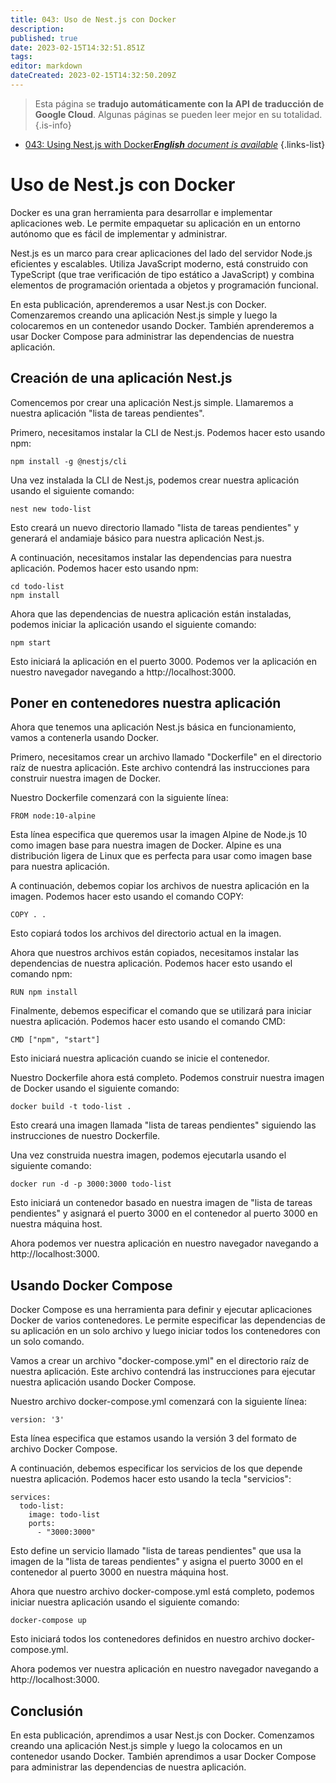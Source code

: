 ```yaml
---
title: 043: Uso de Nest.js con Docker
description: 
published: true
date: 2023-02-15T14:32:51.851Z
tags: 
editor: markdown
dateCreated: 2023-02-15T14:32:50.209Z
---
```


> Esta página se **tradujo automáticamente con la API de traducción de Google Cloud**.
Algunas páginas se pueden leer mejor en su totalidad.{.is-info}



- [043: Using Nest.js with Docker***English** document is available*](/en/Knowledge-base/Nest-js/Learning/043-using-nest-js-with-docker)
{.links-list}


# Uso de Nest.js con Docker

Docker es una gran herramienta para desarrollar e implementar aplicaciones web. Le permite empaquetar su aplicación en un entorno autónomo que es fácil de implementar y administrar.

Nest.js es un marco para crear aplicaciones del lado del servidor Node.js eficientes y escalables. Utiliza JavaScript moderno, está construido con TypeScript (que trae verificación de tipo estático a JavaScript) y combina elementos de programación orientada a objetos y programación funcional.

En esta publicación, aprenderemos a usar Nest.js con Docker. Comenzaremos creando una aplicación Nest.js simple y luego la colocaremos en un contenedor usando Docker. También aprenderemos a usar Docker Compose para administrar las dependencias de nuestra aplicación.

## Creación de una aplicación Nest.js

Comencemos por crear una aplicación Nest.js simple. Llamaremos a nuestra aplicación "lista de tareas pendientes".

Primero, necesitamos instalar la CLI de Nest.js. Podemos hacer esto usando npm:

```
npm install -g @nestjs/cli
```

Una vez instalada la CLI de Nest.js, podemos crear nuestra aplicación usando el siguiente comando:

```
nest new todo-list
```

Esto creará un nuevo directorio llamado "lista de tareas pendientes" y generará el andamiaje básico para nuestra aplicación Nest.js.

A continuación, necesitamos instalar las dependencias para nuestra aplicación. Podemos hacer esto usando npm:

```
cd todo-list
npm install
```

Ahora que las dependencias de nuestra aplicación están instaladas, podemos iniciar la aplicación usando el siguiente comando:

```
npm start
```

Esto iniciará la aplicación en el puerto 3000. Podemos ver la aplicación en nuestro navegador navegando a http://localhost:3000.

## Poner en contenedores nuestra aplicación

Ahora que tenemos una aplicación Nest.js básica en funcionamiento, vamos a contenerla usando Docker.

Primero, necesitamos crear un archivo llamado "Dockerfile" en el directorio raíz de nuestra aplicación. Este archivo contendrá las instrucciones para construir nuestra imagen de Docker.

Nuestro Dockerfile comenzará con la siguiente línea:

```
FROM node:10-alpine
```

Esta línea especifica que queremos usar la imagen Alpine de Node.js 10 como imagen base para nuestra imagen de Docker. Alpine es una distribución ligera de Linux que es perfecta para usar como imagen base para nuestra aplicación.

A continuación, debemos copiar los archivos de nuestra aplicación en la imagen. Podemos hacer esto usando el comando COPY:

```
COPY . .
```

Esto copiará todos los archivos del directorio actual en la imagen.

Ahora que nuestros archivos están copiados, necesitamos instalar las dependencias de nuestra aplicación. Podemos hacer esto usando el comando npm:

```
RUN npm install
```

Finalmente, debemos especificar el comando que se utilizará para iniciar nuestra aplicación. Podemos hacer esto usando el comando CMD:

```
CMD ["npm", "start"]
```

Esto iniciará nuestra aplicación cuando se inicie el contenedor.

Nuestro Dockerfile ahora está completo. Podemos construir nuestra imagen de Docker usando el siguiente comando:

```
docker build -t todo-list .
```

Esto creará una imagen llamada "lista de tareas pendientes" siguiendo las instrucciones de nuestro Dockerfile.

Una vez construida nuestra imagen, podemos ejecutarla usando el siguiente comando:

```
docker run -d -p 3000:3000 todo-list
```

Esto iniciará un contenedor basado en nuestra imagen de "lista de tareas pendientes" y asignará el puerto 3000 en el contenedor al puerto 3000 en nuestra máquina host.

Ahora podemos ver nuestra aplicación en nuestro navegador navegando a http://localhost:3000.

## Usando Docker Compose

Docker Compose es una herramienta para definir y ejecutar aplicaciones Docker de varios contenedores. Le permite especificar las dependencias de su aplicación en un solo archivo y luego iniciar todos los contenedores con un solo comando.

Vamos a crear un archivo "docker-compose.yml" en el directorio raíz de nuestra aplicación. Este archivo contendrá las instrucciones para ejecutar nuestra aplicación usando Docker Compose.

Nuestro archivo docker-compose.yml comenzará con la siguiente línea:

```
version: '3'
```

Esta línea especifica que estamos usando la versión 3 del formato de archivo Docker Compose.

A continuación, debemos especificar los servicios de los que depende nuestra aplicación. Podemos hacer esto usando la tecla "servicios":

```
services:
  todo-list:
    image: todo-list
    ports:
      - "3000:3000"
```

Esto define un servicio llamado "lista de tareas pendientes" que usa la imagen de la "lista de tareas pendientes" y asigna el puerto 3000 en el contenedor al puerto 3000 en nuestra máquina host.

Ahora que nuestro archivo docker-compose.yml está completo, podemos iniciar nuestra aplicación usando el siguiente comando:

```
docker-compose up
```

Esto iniciará todos los contenedores definidos en nuestro archivo docker-compose.yml.

Ahora podemos ver nuestra aplicación en nuestro navegador navegando a http://localhost:3000.

## Conclusión

En esta publicación, aprendimos a usar Nest.js con Docker. Comenzamos creando una aplicación Nest.js simple y luego la colocamos en un contenedor usando Docker. También aprendimos a usar Docker Compose para administrar las dependencias de nuestra aplicación.